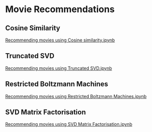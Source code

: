# Movie Recommendations



## Cosine Similarity

[Recommending movies using Cosine similarity.ipynb](./notebooks/Recommending%20movies%20using%20Cosine%20similarity.ipynb)

## Truncated SVD

[Recommending movies using Truncated SVD.ipynb](./notebooks/Recommending%20movies%20using%20Truncated%20SVD.ipynb)

## Restricted Boltzmann Machines

[Recommending movies using Restricted Boltzmann Machines.ipynb](./notebooks/Recommending%20movies%20using%20Restricted%20Boltzmann%20Machines.ipynb)


## SVD Matrix Factorisation

[Recommending movies using SVD Matrix Factorisation.ipynb](./notebooks/Recommending%20movies%20using%20SVD%20Matrix%20Factorisation.ipynb)